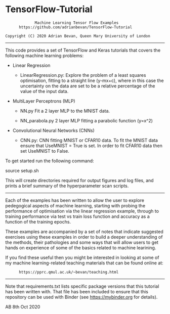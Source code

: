 # TensorFlow-Tutorial

                 Machine Learning Tensor Flow Examples
          https://github.com/adrianbevan/TensorFlow-Tutorial

    Copyright (C) 2020 Adrian Bevan, Queen Mary University of London

--------------------------------------------------------------------------
This code provides a set of TensorFlow and Keras tutorials that covers
the following machine learning problems:

* Linear Regression
  - LinearRegression.py:
    Explore the problem of a least squares optimisation, fitting
    to a straight line (y-mx+c), where in this case the uncertainty
    on the data are set to be a relative percentage of the value
    of the input data.
    
* MultiLayer Perceptrons (MLP)
  - NN.py
    Fit a 2 layer MLP to the MNIST data.
    
  - NN_parabola.py
    2 layer MLP fitting a parabolic function (y=x^2)
    
    
* Convolutional Neural Networks (CNNs)
  - CNN.py:
    CNN fitting MNIST or CFAR10 data.  To fit the MNIST data ensure that
        UseMNIST = True
    is set.  In order to fit CFAR10 data then set UseMNIST to False.

To get started run the following command:

   source setup.sh
   
This will create directories required for output figures and log files,
and prints a brief summary of the hyperparameter scan scripts.

--------------------------------------------------------------------------
Each of the examples has been written to allow the user to explore
pedegogical aspects of machine learning, starting with probing the
performance of optimisation via the linear regression example, through
to training performance via test vs train loss function and accuracy as
a function of the training epochs.

These examples are accompanied by a set of notes that indicate suggested
exercises using these examples in order to build a deeper understanding
of the methods, their pathologies and some ways that will allow users
to get hands on experience of some of the basics related to machine
learining.

If you find these useful then you might be interested in looking at some
of my machine learning-related teaching materials that can be found
online at:

          https://pprc.qmul.ac.uk/~bevan/teaching.html

--------------------------------------------------------------------------

Note that requirements.txt lists specific package versions that this tutorial 
has been written with.  That file has been included to ensure that this
repository can be used with Binder (see https://mybinder.org for details).

AB 8th Oct 2020
